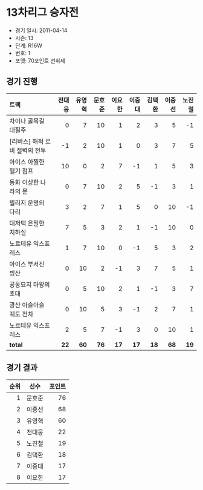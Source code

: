 # 13차리그 승자전

- 경기 일시: 2011-04-14
- 시즌: 13
- 단계: R16W
- 번호: 1
- 포맷: 70포인트 선취제





## 경기 진행

| 트랙 | 전대웅 | 유영혁 | 문호준 | 이요한 | 이중대 | 김택환 | 이중선 | 노진철 |
|:---|---:|---:|---:|---:|---:|---:|---:|---:|
| 차이나 골목길 대질주 | 0 | 7 | 10 | 1 | 2 | 3 | 5 | -1 |
| [리버스] 해적 로비 절벽의 전투 | -1 | 2 | 10 | 1 | 0 | 3 | 7 | 5 |
| 아이스 아찔한 헬기 점프 | 10 | 0 | 2 | 7 | -1 | 1 | 5 | 3 |
| 동화 이상한 나라의 문 | 0 | 7 | 10 | 2 | 5 | -1 | 3 | 1 |
| 빌리지 운명의 다리 | 3 | 2 | 7 | 1 | 5 | 0 | 10 | -1 |
| 대저택 은밀한 지하실 | 7 | 5 | 3 | 2 | 1 | -1 | 10 | 0 |
| 노르테유 익스프레스 | 1 | 7 | 10 | 0 | -1 | 5 | 3 | 2 |
| 아이스 부서진 빙산 | 0 | 10 | 2 | -1 | 3 | 7 | 5 | 1 |
| 공동묘지 마왕의 초대 | 0 | 5 | 10 | 2 | 1 | -1 | 3 | 7 |
| 광산 아슬아슬 궤도 전차 | 0 | 10 | 5 | 3 | -1 | 2 | 7 | 1 |
| 노르테유 익스프레스 | 2 | 5 | 7 | -1 | 3 | 0 | 10 | 1 |
| __total__ | __22__ | __60__ | __76__ | __17__ | __17__ | __18__ | __68__ | __19__ |




## 경기 결과

| 순위 | 선수 | 포인트 |
|---:|:---:|---:|
| 1 | 문호준 | 76 |
| 2 | 이중선 | 68 |
| 3 | 유영혁 | 60 |
| 4 | 전대웅 | 22 |
| 5 | 노진철 | 19 |
| 6 | 김택환 | 18 |
| 7 | 이중대 | 17 |
| 8 | 이요한 | 17 |

